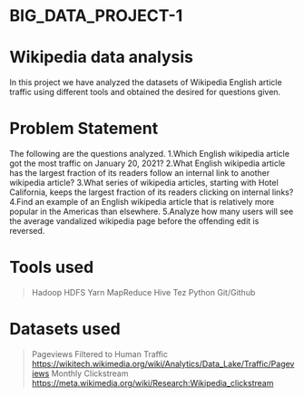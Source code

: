 # BIG_DATA_PROJECT-1


# Wikipedia data analysis
In this project we have analyzed the datasets of Wikipedia English article traffic using different tools and obtained the desired for questions given.

# Problem Statement
The following are the questions analyzed.
1.Which English wikipedia article got the most traffic on January 20, 2021?
2.What English wikipedia article has the largest fraction of its readers follow an internal link to another wikipedia article?
3.What series of wikipedia articles, starting with Hotel California, keeps the largest fraction of its readers clicking on internal links? 
4.Find an example of an English wikipedia article that is relatively more popular in the Americas than elsewhere.
5.Analyze how many users will see the average vandalized wikipedia page before the offending edit is reversed.

# Tools used
>Hadoop
>HDFS
>Yarn
>MapReduce
>Hive
>Tez
>Python
>Git/Github

# Datasets used
>Pageviews Filtered to Human Traffic
https://wikitech.wikimedia.org/wiki/Analytics/Data_Lake/Traffic/Pageviews
>Monthly Clickstream
https://meta.wikimedia.org/wiki/Research:Wikipedia_clickstream
